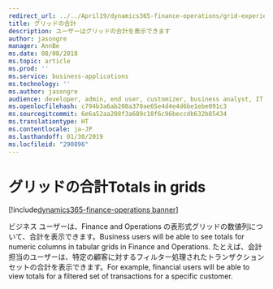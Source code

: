 ```yaml
---
redirect_url: ../../April19/dynamics365-finance-operations/grid-experience
title: グリッドの合計
description: ユーザーはグリッドの合計を表示できます
author: jasongre
manager: AnnBe
ms.date: 08/08/2018
ms.topic: article
ms.prod: ''
ms.service: business-applications
ms.technology: ''
ms.author: jasongre
audience: developer, admin, end user, customizer, business analyst, IT pro
ms.openlocfilehash: c794b3a6ab208a370ae65e4d4e4d6be1ebe091c3
ms.sourcegitcommit: 6e6a52aa208f3a689c18f6c96beccdb632b85434
ms.translationtype: HT
ms.contentlocale: ja-JP
ms.lasthandoff: 01/30/2019
ms.locfileid: "290896"
---
```

# <a name="totals-in-grids"></a><span data-ttu-id="1a151-103">グリッドの合計</span><span class="sxs-lookup"><span data-stu-id="1a151-103">Totals in grids</span></span>

[!include[dynamics365-finance-operations banner](../includes/dynamics365-finance-operations.md)]

<span data-ttu-id="1a151-104">ビジネス ユーザーは、Finance and Operations の表形式グリッドの数値列について、合計を表示できます。</span><span class="sxs-lookup"><span data-stu-id="1a151-104">Business users will be able to see totals for numeric columns in tabular grids in Finance and Operations.</span></span> <span data-ttu-id="1a151-105">たとえば、会計担当のユーザーは、特定の顧客に対するフィルター処理されたトランザクション セットの合計を表示できます。</span><span class="sxs-lookup"><span data-stu-id="1a151-105">For example, financial users will be able to view totals for a filtered set of transactions for a specific customer.</span></span>  

